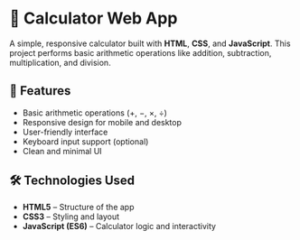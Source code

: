 # 🧮 Calculator Web App

A simple, responsive calculator built with **HTML**, **CSS**, and **JavaScript**. This project performs basic arithmetic operations like addition, subtraction, multiplication, and division.

## 🚀 Features

- Basic arithmetic operations (+, −, ×, ÷)
- Responsive design for mobile and desktop
- User-friendly interface
- Keyboard input support (optional)
- Clean and minimal UI



## 🛠️ Technologies Used

- **HTML5** – Structure of the app
- **CSS3** – Styling and layout
- **JavaScript (ES6)** – Calculator logic and interactivity




